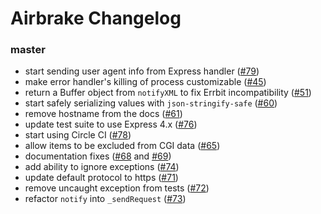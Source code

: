 # Airbrake Changelog

### master

* start sending user agent info from Express handler ([#79][79])
* make error handler's killing of process customizable ([#45][45])
* return a Buffer object from `notifyXML` to fix Errbit incompatibility ([#51][51])
* start safely serializing values with `json-stringify-safe` ([#60][60])
* remove hostname from the docs ([#61][61])
* update test suite to use Express 4.x ([#76][76])
* start using Circle CI ([#78][78])
* allow items to be excluded from CGI data ([#65][65])
* documentation fixes ([#68][68] and [#69][69])
* add ability to ignore exceptions ([#74][74])
* update default protocol to https ([#71][71])
* remove uncaught exception from tests ([#72][72])
* refactor `notify` into `_sendRequest` ([#73][73])

[79]:https://github.com/airbrake/node-airbrake/pulls/79
[45]:https://github.com/airbrake/node-airbrake/pull/45
[51]:https://github.com/airbrake/node-airbrake/pull/51
[60]:https://github.com/airbrake/node-airbrake/pull/60
[61]:https://github.com/airbrake/node-airbrake/pull/61
[76]:https://github.com/airbrake/node-airbrake/pull/76
[78]:https://github.com/airbrake/node-airbrake/pull/78
[65]:https://github.com/airbrake/node-airbrake/pull/65
[68]:https://github.com/airbrake/node-airbrake/pull/68
[69]:https://github.com/airbrake/node-airbrake/pull/69
[74]:https://github.com/airbrake/node-airbrake/pull/74
[71]:https://github.com/airbrake/node-airbrake/pull/71
[72]:https://github.com/airbrake/node-airbrake/pull/72
[73]:https://github.com/airbrake/node-airbrake/pull/73
